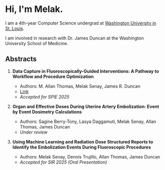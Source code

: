 # Hi, I'm Melak.

I am a 4th-year Computer Science undergrad at [Washington University in St. Louis](https://cse.wustl.edu/).

I am involved in research with Dr. James Duncan at the Washington University School of Medicine.

## Abstracts 

1. **Data Capture in Fluoroscopically-Guided Interventions: A Pathway to Workflow and Procedure Optimization**
   - Authors: M. Allan Thomas, Melak Senay, James R. Duncan
   - [Link](https://spie.org/medical-imaging/presentation/Data-capture-in-fluoroscopically-guided-interventions--a-pathway-to/13408-47#_=_)
   - *Accepted for SPIE 2025*

2. **Organ and Effective Doses During Uterine Artery Embolization: Event by Event Dosimetry Calculations**
   - Authors: Sagine Berry-Tony, Lasya Daggamuti, Melak Senay, Allan Thomas, James Duncan
   - *Under review*

3. **Using Machine Learning and Radiation Dose Structured Reports to Identify the Embolization Events During Fluoroscopic Procedures**
   - Authors: Melak Senay, Dennis Trujillo, Allan Thomas, James Duncan
   - *Accepted for SIR 2025 (Oral Presentation)*
